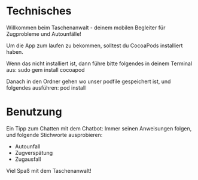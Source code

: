 # Technisches

Willkommen beim Taschenanwalt - deinem mobilen Begleiter für Zugprobleme und Autounfälle!

Um die App zum laufen zu bekommen, solltest du CocoaPods installiert haben.

Wenn das nicht installiert ist, dann führe bitte folgendes in deinem Terminal aus:
sudo gem install cocoapod

Danach in den Ordner gehen wo unser podfile gespeichert ist, und folgendes ausführen:
pod install


# Benutzung

Ein Tipp zum Chatten mit dem Chatbot:
Immer seinen Anweisungen folgen, und folgende Stichworte ausprobieren:
- Autounfall
- Zugverspätung
- Zugausfall

Viel Spaß mit dem Taschenanwalt!
